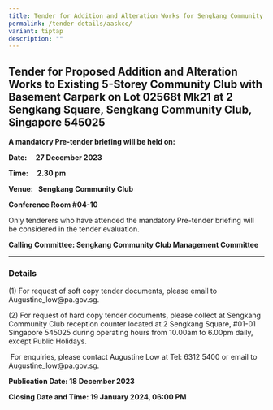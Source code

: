 ```yaml
---
title: Tender for Addition and Alteration Works for Sengkang Community Club
permalink: /tender-details/aaskcc/
variant: tiptap
description: ""
---
```

<h2>Tender for Proposed Addition and Alteration Works to Existing 5-Storey Community Club with Basement Carpark on Lot 02568t Mk21 at 2 Sengkang Square, Sengkang Community Club, Singapore 545025</h2><p></p><p><strong>A mandatory Pre-tender briefing will be held on:</strong></p><p><strong>Date:  27 December 2023</strong></p><p><strong>Time:  2.30 pm</strong></p><p><strong>Venue:  Sengkang Community Club    </strong></p><p><strong>                  Conference Room #04-10</strong></p><p></p><p>Only tenderers who have attended the mandatory Pre-tender briefing will be considered in the tender evaluation.</p><p></p><p><strong>Calling Committee: Sengkang Community Club Management Committee</strong></p><p></p><hr><h3>Details</h3><p>(1) For request of soft copy tender documents, please email to <a rel="noopener noreferrer nofollow" target="_blank">Augustine_low@pa.gov.sg</a>.</p><p>(2) For request of hard copy tender documents, please collect at Sengkang Community Club reception counter located at 2 Sengkang Square, #01-01 Singapore 545025 during operating hours from 10.00am to 6.00pm daily, except Public Holidays.</p><p>&nbsp;For enquiries, please contact Augustine Low at Tel: 6312 5400 or email to <a rel="noopener noreferrer nofollow" target="_blank">Augustine_low@pa.gov.sg.</a></p><p></p><p><strong>Publication Date: 18 December 2023</strong></p><p><strong>Closing Date and Time: 19 January 2024, 06:00 PM</strong></p><p></p>